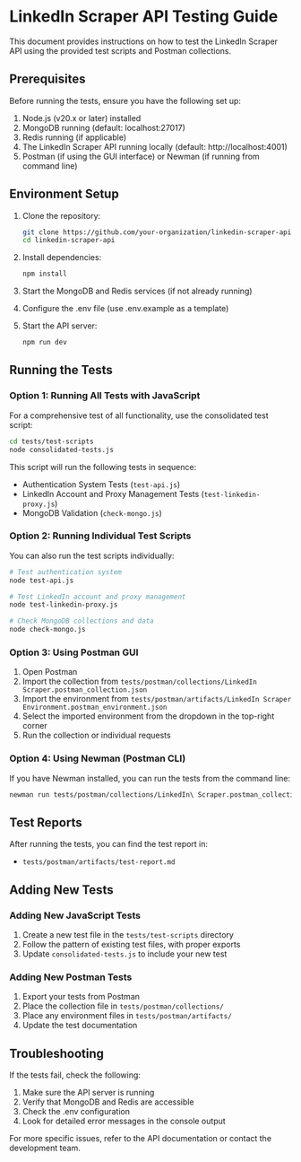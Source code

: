 # LinkedIn Scraper API Testing Guide

This document provides instructions on how to test the LinkedIn Scraper API using the provided test scripts and Postman collections.

## Prerequisites

Before running the tests, ensure you have the following set up:

1. Node.js (v20.x or later) installed
2. MongoDB running (default: localhost:27017)
3. Redis running (if applicable)
4. The LinkedIn Scraper API running locally (default: http://localhost:4001)
5. Postman (if using the GUI interface) or Newman (if running from command line)

## Environment Setup

1. Clone the repository:
   ```bash
   git clone https://github.com/your-organization/linkedin-scraper-api.git
   cd linkedin-scraper-api
   ```

2. Install dependencies:
   ```bash
   npm install
   ```

3. Start the MongoDB and Redis services (if not already running)

4. Configure the .env file (use .env.example as a template)

5. Start the API server:
   ```bash
   npm run dev
   ```

## Running the Tests

### Option 1: Running All Tests with JavaScript

For a comprehensive test of all functionality, use the consolidated test script:

```bash
cd tests/test-scripts
node consolidated-tests.js
```

This script will run the following tests in sequence:
- Authentication System Tests (`test-api.js`)
- LinkedIn Account and Proxy Management Tests (`test-linkedin-proxy.js`)
- MongoDB Validation (`check-mongo.js`)

### Option 2: Running Individual Test Scripts

You can also run the test scripts individually:

```bash
# Test authentication system
node test-api.js

# Test LinkedIn account and proxy management
node test-linkedin-proxy.js

# Check MongoDB collections and data
node check-mongo.js
```

### Option 3: Using Postman GUI

1. Open Postman
2. Import the collection from `tests/postman/collections/LinkedIn Scraper.postman_collection.json`
3. Import the environment from `tests/postman/artifacts/LinkedIn Scraper Environment.postman_environment.json`
4. Select the imported environment from the dropdown in the top-right corner
5. Run the collection or individual requests

### Option 4: Using Newman (Postman CLI)

If you have Newman installed, you can run the tests from the command line:

```bash
newman run tests/postman/collections/LinkedIn\ Scraper.postman_collection.json -e tests/postman/artifacts/LinkedIn\ Scraper\ Environment.postman_environment.json
```

## Test Reports

After running the tests, you can find the test report in:
- `tests/postman/artifacts/test-report.md`

## Adding New Tests

### Adding New JavaScript Tests

1. Create a new test file in the `tests/test-scripts` directory
2. Follow the pattern of existing test files, with proper exports
3. Update `consolidated-tests.js` to include your new test

### Adding New Postman Tests

1. Export your tests from Postman
2. Place the collection file in `tests/postman/collections/`
3. Place any environment files in `tests/postman/artifacts/`
4. Update the test documentation

## Troubleshooting

If the tests fail, check the following:

1. Make sure the API server is running
2. Verify that MongoDB and Redis are accessible
3. Check the .env configuration
4. Look for detailed error messages in the console output

For more specific issues, refer to the API documentation or contact the development team.
